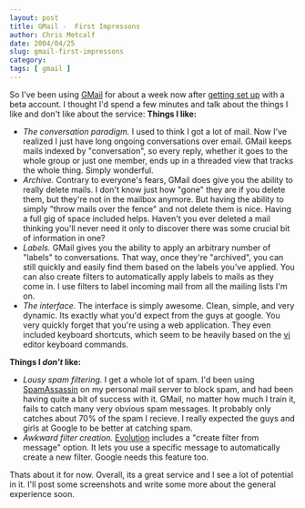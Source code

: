 ```yaml
---
layout: post
title: GMail -  First Impressons
author: Chris Metcalf
date: 2004/04/25
slug: gmail-first-impressons
category: 
tags: [ gmail ]
---
```


So I've been using <a href="http://gmail.google.com">GMail</a> for about a week now after <a href="/blog/archives/2004/04/19/googles-gmail-beta/">getting set up</a> with a beta account. I thought I'd spend a few minutes and talk about the things I like and don't like about the service:
<strong>Things I like:</strong>
<ul>
	<li><em>The conversation paradigm.</em> I used to think I got a lot of mail. Now I've realized I just have long ongoing conversations over email. GMail keeps mails indexed by "conversation", so every reply, whether it goes to the whole group or just one member, ends up in a threaded view that tracks the whole thing. Simply wonderful.</li>
	<li><em>Archive.</em> Contrary to everyone's fears, GMail does give you the ability to really delete mails. I don't know just how "gone" they are if you delete them, but they're not in the mailbox anymore. But having the ability to simply "throw mails over the fence" and not delete them is nice. Having a full gig of space included helps. Haven't you ever deleted a mail thinking you'll never need it only to discover there was some crucial bit of information in one?</li>
	<li><em>Labels.</em> GMail gives you the ability to apply an arbitrary number of "labels" to conversations. That way, once they're "archived", you can still quickly and easily find them based on the labels you've applied. You can also create filters to automatically apply labels to mails as they come in. I use filters to label incoming mail from all the mailing lists I'm on.</li>
	<li><em>The interface.</em> The interface is simply awesome. Clean, simple, and very dynamic. Its exactly what you'd expect from the guys at google. You very quickly forget that you're using a web application. They even included keyboard shortcuts, which seem to be heavily based on the <a href="http://www.vim.org">vi</a> editor keyboard commands.</li>
</ul>
<strong>Things I <em>don't</em> like:</strong>
<ul>
	<li><em>Lousy spam filtering.</em> I get a whole lot of spam. I'd been using <a href="http://www.spamassassin.org/">SpamAssassin</a> on my personal mail server to block spam, and had been having quite a bit of success with it. GMail, no matter how much I train it, fails to catch many very obvious spam messages. It probably only catches about 70% of the spam I recieve. I really expected the guys and girls at Google to be better at catching spam.</li>
	<li><em>Awkward filter creation.</em> <a href="http://www.ximian.com/products/evolution/">Evolution</a> includes a "create filter from message" option. It lets you use a specific message to automatically create a new filter. Google needs this feature too.</li>
</ul>
Thats about it for now. Overall, its a great service and I see a lot of potential in it. I'll post some screenshots and write some more about the general experience soon.

